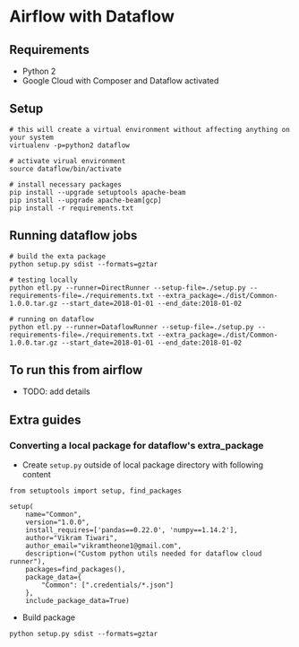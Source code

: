 # Airflow with Dataflow

## Requirements
- Python 2
- Google Cloud with Composer and Dataflow activated

## Setup

```
# this will create a virtual environment without affecting anything on your system
virtualenv -p=python2 dataflow

# activate virual environment
source dataflow/bin/activate

# install necessary packages
pip install --upgrade setuptools apache-beam
pip install --upgrade apache-beam[gcp]
pip install -r requirements.txt
```

## Running dataflow jobs

```
# build the exta package
python setup.py sdist --formats=gztar

# testing locally
python etl.py --runner=DirectRunner --setup-file=./setup.py --requirements-file=./requirements.txt --extra_package=./dist/Common-1.0.0.tar.gz --start_date=2018-01-01 --end_date:2018-01-02

# running on dataflow
python etl.py --runner=DataflowRunner --setup-file=./setup.py --requirements-file=./requirements.txt --extra_package=./dist/Common-1.0.0.tar.gz --start_date=2018-01-01 --end_date:2018-01-02
```

## To run this from airflow
- TODO: add details


## Extra guides

### Converting a local package for dataflow's extra_package

- Create `setup.py` outside of local package directory with following content

```
from setuptools import setup, find_packages

setup(
    name="Common",
    version="1.0.0",
    install_requires=['pandas==0.22.0', 'numpy==1.14.2'],
    author="Vikram Tiwari",
    author_email="vikramtheone1@gmail.com",
    description=("Custom python utils needed for dataflow cloud runner"),
    packages=find_packages(),
    package_data={
        "Common": [".credentials/*.json"]
    },
    include_package_data=True)
````

- Build package

```
python setup.py sdist --formats=gztar
```

